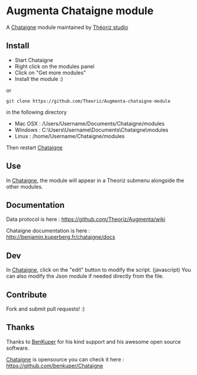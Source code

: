 ﻿Augmenta Chataigne module
=========================

A [Chataigne][] module maintained by [Théoriz studio][]

Install
-------

- Start Chataigne
- Right click on the modules panel
- Click on "Get more modules"
- Install the module :)

or

```
git clone https://github.com/Theoriz/Augmenta-chataigne-module
```

in the following directory

- Mac OSX : /Users/Username/Documents/Chataigne/modules
- Windows : C:\Users\Username\Documents\Chataigne\modules
- Linux   : /home/Username/Chataigne/modules

Then restart [Chataigne][]

Use
---
In [Chataigne][], the module will appear in a Theoriz submenu alongside the other modules.

Documentation
-------------

Data protocol is here : https://github.com/Theoriz/Augmenta/wiki

Chataigne documentation is here : http://benjamin.kuperberg.fr/chataigne/docs

Dev
---

In [Chataigne][], click on the "edit" button to modify the script. (javascript)
You can also modify the Json module if needed directly from the file.

Contribute
----------

Fork and submit pull requests! :)

Thanks
------

Thanks to [BenKuper] for his kind support and his awesome open source software.

[Chataigne][] is opensource you can check it here : https://github.com/benkuper/Chataigne

[BenKuper]: https://github.com/benkuper
[Chataigne]: http://benjamin.kuperberg.fr/chataigne/
[Théoriz studio]: http://www.theoriz.com/
